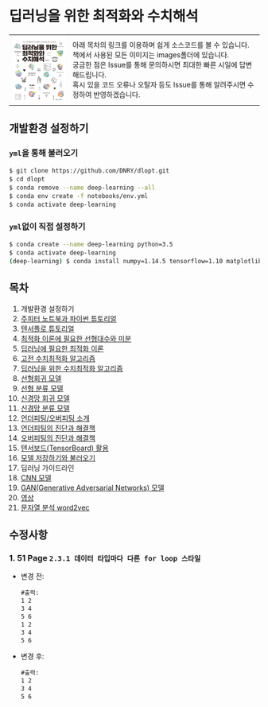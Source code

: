 # 딥러닝을 위한 최적화와 수치해석

<table>
<tr>
    <td><img align="top" src="./images/book_cover.jpg" width="150"></td>
    <td>아래 목차의 링크를 이용하며 쉽게 소스코드를 볼 수 있습니다. 
      <br>책에서 사용된 모든 이미지는 images폴더에 있습니다.
      <br>궁금한 점은 Issue를 통해 문의하시면 최대한 빠른 시일에 답변해드립니다.
      <br>혹시 있을 코드 오류나 오탈자 등도 Issue를 통해 알려주시면 수정하여 반영하겠습니다.
  </td>
</tr>
</table>

## 개발환경 설정하기
### `yml`을 통해 불러오기
```bash
$ git clone https://github.com/DNRY/dlopt.git
$ cd dlopt
$ conda remove --name deep-learning --all
$ conda env create -f notebooks/env.yml
$ conda activate deep-learning

```

### `yml`없이 직접 설정하기
```bash
$ conda create --name deep-learning python=3.5
$ conda activate deep-learning
(deep-learning) $ conda install numpy=1.14.5 tensorflow=1.10 matplotlib=2 jupyter_client=5.3.1 jupyter notebook seaborn scikit-learn setuptools=39.1.0 cython
```

## 목차
1. 개발환경 설정하기
1. [주피터 노트북과 파이썬 튜토리얼](https://github.com/DNRY/dlopt/blob/master/notebooks/CH02.ipynb)
1. [텐서플로 튜토리얼](https://github.com/DNRY/dlopt/blob/master/notebooks/CH03.ipynb)
1. [최적화 이론에 필요한 선형대수와 미분](https://github.com/DNRY/dlopt/blob/master/notebooks/CH04.ipynb)
1. [딥러닝에 필요한 최적화 이론](https://github.com/DNRY/dlopt/blob/master/notebooks/CH05.ipynb)
1. [고전 수치최적화 알고리즘](https://github.com/DNRY/dlopt/blob/master/notebooks/CH06.ipynb)
1. [딥러닝을 위한 수치최적화 알고리즘](https://github.com/DNRY/dlopt/blob/master/notebooks/CH07.ipynb)
1. [선형회귀 모델](https://github.com/DNRY/dlopt/blob/master/notebooks/CH08.ipynb)
1. [선형 분류 모델](https://github.com/DNRY/dlopt/blob/master/notebooks/CH09.ipynb)
1. [신경망 회귀 모델](https://github.com/DNRY/dlopt/blob/master/notebooks/CH10.ipynb)
1. [신경망 분류 모델](https://github.com/DNRY/dlopt/blob/master/notebooks/CH11.ipynb)
1. [언더피팅/오버피팅 소개](https://github.com/DNRY/dlopt/blob/master/notebooks/CH12.ipynb)
1. [언더피팅의 진단과 해결책](https://github.com/DNRY/dlopt/blob/master/notebooks/CH13.ipynb)
1. [오버피팅의 진단과 해결책](https://github.com/DNRY/dlopt/blob/master/notebooks/CH14.ipynb)
1. [텐서보드(TensorBoard) 활용](https://github.com/DNRY/dlopt/blob/master/notebooks/CH15.ipynb)
1. [모델 저장하기와 불러오기](https://github.com/DNRY/dlopt/blob/master/notebooks/CH16.ipynb)
1. 딥러닝 가이드라인
1. [CNN 모델](https://github.com/DNRY/dlopt/blob/master/notebooks/CH18.ipynb)
1. [GAN(Generative Adversarial Networks) 모델](https://github.com/DNRY/dlopt/blob/master/notebooks/CH19.ipynb)
1. [영상](https://github.com/DNRY/dlopt/blob/master/notebooks/CH20.ipynb)
1. [문자열 분석 word2vec](https://github.com/DNRY/dlopt/blob/master/notebooks/CH21.ipynb)


## 수정사항
### 1. 51 Page `2.3.1 데이터 타입마다 다른 for loop 스타일`
- 변경 전:
    ```
    #출력:
    1 2
    3 4
    5 6
    1 2
    3 4
    5 6
    ```
- 변경 후:
    ```
    #출력:
    1 2
    3 4
    5 6
    ```
